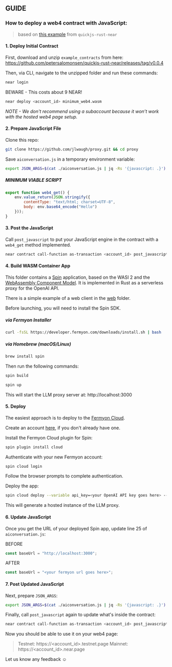 ## GUIDE
### How to deploy a web4 contract with JavaScript:
> based on [this example](https://github.com/petersalomonsen/quickjs-rust-near/tree/main/examples/aiproxy) from `quickjs-rust-near`

#### 1. Deploy Initial Contract
First, download and unzip `example_contracts` from here:
https://github.com/petersalomonsen/quickjs-rust-near/releases/tag/v0.0.4

Then, via CLI, navigate to the unzipped folder and run these commands:
```bash
near login
```

BEWARE - This costs about 9 NEAR!
```bash
near deploy <account_id> minimum_web4.wasm
```

*NOTE - We don't recommend using a subaccount because it won’t work with the hosted web4 page setup.*

#### 2. Prepare JavaScript File
Clone this repo:
```bash
git clone https://github.com/jlwaugh/proxy.git && cd proxy
```

Save `aiconversation.js` in a temporary environment variable:
```bash
export JSON_ARGS=$(cat ./aiconversation.js | jq -Rs '{javascript: .}')
```

##### MINIMUM VIABLE SCRIPT
```javascript
export function web4_get() {
    env.value_return(JSON.stringify({
        contentType: "text/html; charset=UTF-8",
        body: env.base64_encode("Hello")
  	}));
}
```

#### 3. Post the JavaScript
Call `post_javascript` to put your JavaScript engine in the contract with a `web4_get` method implemented.

```bash
near contract call-function as-transaction <account_id> post_javascript json-args $JSON_ARGS prepaid-gas '100.0 Tgas' attached-deposit '0 NEAR' sign-as <account_id> network-config testnet sign-with-keychain send
```

#### 4. Build WASM Container App
This folder contains a [Spin](https://www.fermyon.com/spin) application, based on the WASI 2 and the [WebAssembly Component Model](https://component-model.bytecodealliance.org). It is implemented in Rust as a serverless proxy for the OpenAI API.

There is a simple example of a web client in the [web](./web/) folder.

Before launching, you will need to install the Spin SDK.

##### via Fermyon Installer
```bash
curl -fsSL https://developer.fermyon.com/downloads/install.sh | bash
```

##### via Homebrew (macOS/Linux)
```bash
brew install spin
```

Then run the following commands:
```bash
spin build
```
```bash
spin up
```

This will start the LLM proxy server at: http://localhost:3000

#### 5. Deploy

The easiest approach is to deploy to the [Fermyon Cloud](https://www.fermyon.com/cloud).

Create an account [here](https://cloud.fermyon.com), if you don't already have one.

Install the Fermyon Cloud plugin for Spin:
```bash
spin plugin install cloud
```

Authenticate with your new Fermyon account:
```bash
spin cloud login
```
Follow the browser prompts to complete authentication.

Deploy the app:
```bash
spin cloud deploy --variable api_key=<your OpenAI API key goes here> --variable rpc_url=https://rpc.testnet.near.org
```
This will generate a hosted instance of the LLM proxy.

#### 6. Update JavaScript
Once you get the URL of your deployed Spin app, update line 25 of `aiconversation.js`:

BEFORE
```javascript
const baseUrl = "http://localhost:3000";
```

AFTER
```javascript
const baseUrl = "<your fermyon url goes here>";
```

#### 7. Post Updated JavaScript
Next, prepare `JSON_ARGS`:
```bash
export JSON_ARGS=$(cat ./aiconversation.js | jq -Rs '{javascript: .}')
```

Finally, call `post_javascript` again to update what's inside the contract:
```bash
near contract call-function as-transaction <account_id> post_javascript json-args $JSON_ARGS prepaid-gas '100.0 Tgas' attached-deposit '0 NEAR' sign-as <account_id> network-config testnet sign-with-keychain send
```

Now you should be able to use it on your web4 page:
> Testnet: https://<account_id>.testnet.page
> Mainnet: https://<account_id>.near.page

Let us know any feedback ☺️
